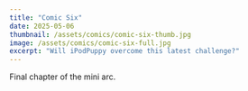 ```yaml
---
title: "Comic Six"
date: 2025-05-06
thumbnail: /assets/comics/comic-six-thumb.jpg
image: /assets/comics/comic-six-full.jpg
excerpt: "Will iPodPuppy overcome this latest challenge?"
---
```

Final chapter of the mini arc.
